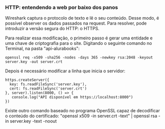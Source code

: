 <h3>HTTP: entendendo a web por baixo dos panos</h3>

Wireshark captura o protocolo de texto e lê o seu conteúdo. Desse modo, é possível observer os dados passados na request. Para resolver, pode introduzir a versão segura do HTTP: o HTTPS.

Para realizar essa modificação, o primeiro passo é gerar uma entidade e uma chave de criptografia para o site. Digitando o seguinte comando no Terminal, na pasta "api-alurabooks":
```
openssl req -x509 -sha256 -nodes -days 365 -newkey rsa:2048 -keyout server.key -out server.crt
```
Depois é necessário modificar a linha que inicia o servidor:
```
https.createServer({
  key: fs.readFileSync('server.key'),
  cert: fs.readFileSync('server.crt')
}, server).listen(8000, () => {
   console.log("API disponível em https://localhost:8000")
})
```
Existe outro comando baseado no programa OpenSSL capaz de decodificar o conteúdo do certificado: "openssl x509 -in server.crt -text" | openssl rsa -in server.key -text -noout

